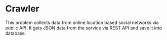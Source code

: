 # Crawler

This problem collects data from online location based social networks via public API.
It gets JSON data from the service via REST API and save it into database.
